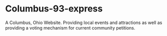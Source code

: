 # Columbus-93-express
A Columbus, Ohio Website.  Providing local events and attractions as well as providing a voting mechanism for current community petitions.  
